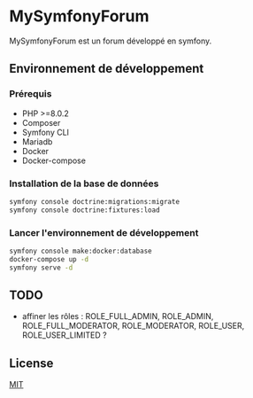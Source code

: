 # MySymfonyForum

MySymfonyForum est un forum développé en symfony. 

## Environnement de développement

### Prérequis

* PHP >=8.0.2
* Composer
* Symfony CLI
* Mariadb
* Docker
* Docker-compose

### Installation de la base de données

```bash
symfony console doctrine:migrations:migrate
symfony console doctrine:fixtures:load
```
### Lancer l'environnement de développement

```bash
symfony console make:docker:database
docker-compose up -d
symfony serve -d
```

## TODO
* affiner les rôles : 
ROLE_FULL_ADMIN, ROLE_ADMIN, ROLE_FULL_MODERATOR, ROLE_MODERATOR, ROLE_USER, ROLE_USER_LIMITED ?

## License
[MIT](https://choosealicense.com/licenses/mit/)
